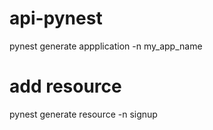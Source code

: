 # api-pynest
pynest generate appplication -n my_app_name

# add resource
pynest generate resource -n signup